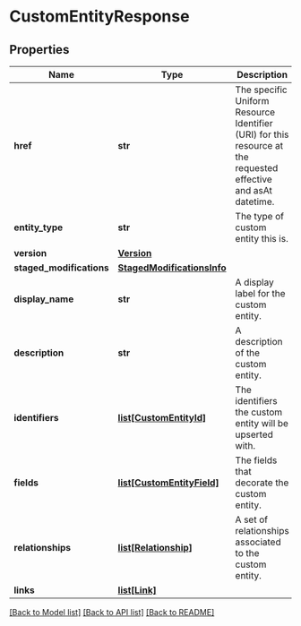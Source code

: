 # CustomEntityResponse


## Properties
Name | Type | Description | Notes
------------ | ------------- | ------------- | -------------
**href** | **str** | The specific Uniform Resource Identifier (URI) for this resource at the requested effective and asAt datetime. | [optional] 
**entity_type** | **str** | The type of custom entity this is. | 
**version** | [**Version**](Version.md) |  | 
**staged_modifications** | [**StagedModificationsInfo**](StagedModificationsInfo.md) |  | [optional] 
**display_name** | **str** | A display label for the custom entity. | 
**description** | **str** | A description of the custom entity. | [optional] 
**identifiers** | [**list[CustomEntityId]**](CustomEntityId.md) | The identifiers the custom entity will be upserted with. | 
**fields** | [**list[CustomEntityField]**](CustomEntityField.md) | The fields that decorate the custom entity. | 
**relationships** | [**list[Relationship]**](Relationship.md) | A set of relationships associated to the custom entity. | 
**links** | [**list[Link]**](Link.md) |  | [optional] 

[[Back to Model list]](../README.md#documentation-for-models) [[Back to API list]](../README.md#documentation-for-api-endpoints) [[Back to README]](../README.md)


